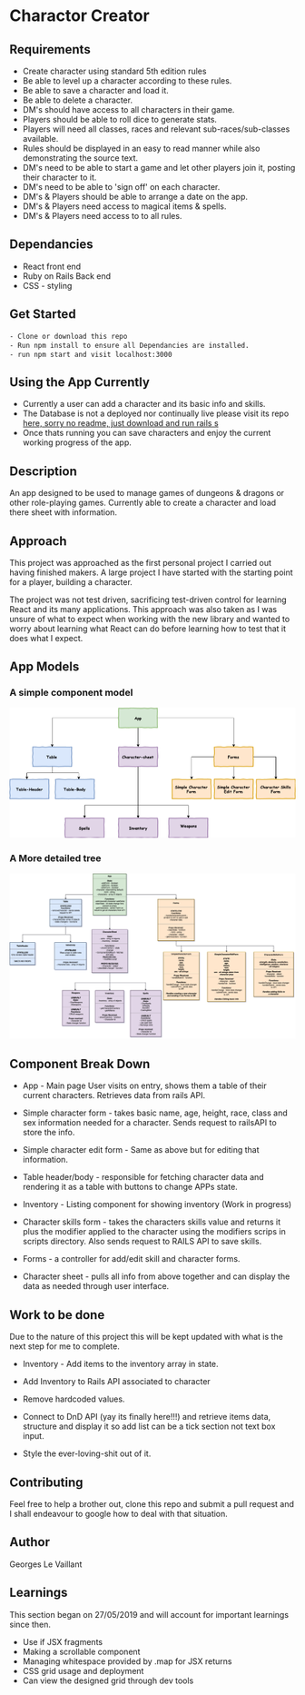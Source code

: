 # Charactor Creator

## Requirements

- Create character using standard 5th edition rules
- Be able to level up a character according to these rules.
- Be able to save a character and load it.
- Be able to delete a character.
- DM's should have access to all characters in their game.
- Players should be able to roll dice to generate stats.
- Players will need all classes, races and relevant sub-races/sub-classes available.
- Rules should be displayed in an easy to read manner while also demonstrating the source text.
- DM's need to be able to start a game and let other players join it, posting their character to it.
- DM's need to be able to 'sign off' on each character.
- DM's & Players should be able to arrange a date on the app.
- DM's & Players need access to magical items & spells.
- DM's & Players need access to to all rules.


## Dependancies

- React front end
- Ruby  on Rails Back end
- CSS - styling


## Get Started

```
- Clone or download this repo
- Run npm install to ensure all Dependancies are installed.
- run npm start and visit localhost:3000
```
## Using the App Currently

- Currently a user can add a character and its basic info and skills.
- The Database is not a deployed nor continually live please visit its repo [here, sorry no readme, just download and run rails s](https://github.com/stonefarmer9/characters-api)
- Once thats running you can save characters and enjoy the current working progress of the app.

## Description

An app designed to be used to manage games of dungeons & dragons or other role-playing games. Currently able to create a character and load there sheet with information.

## Approach

This project was approached as the first personal project I carried out having finished makers. A large project I have started with the starting point for a player, building a character.

The project was not test driven, sacrificing test-driven control for learning React and its many applications. This approach was also taken as I was unsure of what to expect when working with the new library and wanted to worry about learning what React can do before learning how to test that it does what I expect.


## App Models
### A simple component model
![Simple Component Tree](Diagrams/SimpleDiagram.png)

### A More detailed tree
![Detailed Component Tree](Diagrams/DetailedDiagram.png)



## Component Break Down

 - App - Main page User visits on entry, shows them a table of their current characters. Retrieves data from rails API.

 - Simple character form - takes basic name, age, height, race, class and sex information needed for a character. Sends request to railsAPI to store the info.
 - Simple character edit form - Same as above but for editing that information.

 - Table header/body - responsible for fetching character data and rendering it as a table with buttons to change APPs state.

 - Inventory - Listing component for showing inventory (Work in progress)

 - Character skills form - takes the characters skills value and returns it plus the modifier applied to the character using the modifiers scrips in scripts directory. Also sends request to RAILS API to save skills.

 - Forms - a controller for add/edit skill and character forms.

 - Character sheet - pulls all info from above together and can display the data as needed through user interface.

## Work to be done


Due to the nature of this project this will be kept updated with what is the next step for me to complete.

 - Inventory - Add items to the inventory array in state.

 - Add Inventory to Rails API associated to character

 - Remove hardcoded values.

 - Connect to DnD API (yay its finally here!!!) and retrieve items data, structure and display it so add list can be a tick section not text box input.

 - Style the ever-loving-shit out of it.

## Contributing
  Feel free to help a brother out, clone this repo and submit a pull request and I shall endeavour to google how to deal with that situation.

## Author

Georges Le Vaillant

## Learnings

This section began on 27/05/2019 and will account for important learnings since then.

  - Use if JSX fragments
  - Making a scrollable component
  - Managing whitespace provided by .map for JSX returns
  - CSS grid usage and deployment
  - Can view the designed grid through dev tools
